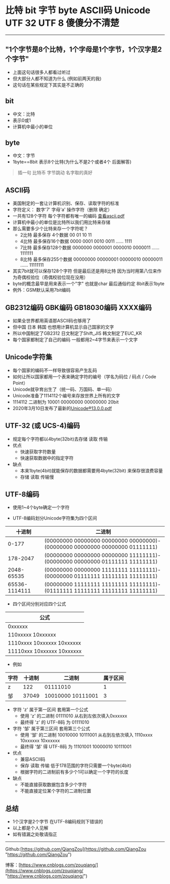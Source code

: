 # 比特 bit 字节 byte ASCII码 Unicode UTF 32 UTF 8 傻傻分不清楚

----------

## "1个字节是8个比特，1个字母是1个字节，1个汉字是2个字节"

- 上面这句话很多人都看过听过
- 但大部分人都不知道为什么 (例如前两天的我)
- 这句话在某些规定下其实是不正确的

## bit
- 中文：比特
- 表示0或1
- 计算机中最小的单位

## byte
- 中文：字节 
- 1byte==8bit 表示8个比特(为什么不是2个或者4个 后面解答)


> 插一句 比特币 字节跳动 名字取的真好

## ASCII码

- 美国制定的一套让计算机识别、保存、读取字符的标准
- 字符定义： 数字'7' 字母'a' 操作字符（删除 确定）
- 一共有128个字符 每个字符都有唯一的编码 [查看ascii.pdf](https://github.com/QiangZou/Blogs/blob/master/%E6%AF%94%E7%89%B9%20bit%20%E5%AD%97%E8%8A%82%20byte%20ASCII%E7%A0%81%20Unicode%20UTF%2032%20UTF%208%20%E5%82%BB%E5%82%BB%E5%88%86%E4%B8%8D%E6%B8%85%E6%A5%9A/ascii.pdf)
- 计算机中最小的单位是比特所以我们用比特来存储
- 那么需要多少个比特来存一个字符呢？
	- 2比特 最多保存 4个数据 00 01 10 11
	- 4比特 最多保存16个数据 0000 0001 0010 0011 ...... 1111
	- 7比特 最多保存128个数据 0000000 0000001 0000010 0000011 ...... 1111111
	- 8比特 最多保存255个数据 00000000 00000001 00000010 00000011 ...... 11111111
- 其实7bit就可以保存128个字符 但是最后还是用8比特 因为当时用第八位来作为奇偶校验位（奇偶校验位现在没用）
- byte的概念最早是用来表示一个"字" 也就是char 最后通俗约定 8bit表示1byte
- 例外：GSM默认采用7bit编码


## GB2312编码 GBK编码 GB18030编码 XXXX编码

- 如果全世界都用英语那ASCII码也够用了
- 但中国 日本 韩国 也想用计算机显示自己国家的文字
- 所以中国制定了GB2312 日文制定了Shift_JIS 韩文制定了EUC_KR
- 每个国家都制定了自己的编码 一般都用2~4字节来表示一个文字

## Unicode字符集

- 每个国家的编码不一样导致很容易产生乱码
- 如何让所以国家都用一个表来确定字符的编号（学名为码位 / 码点 / Code Point）
- Unicode就孕育出生了（统一码、万国码、单一码）
- Unicode准备了1114112个编号来存放世界上所有的文字
- 1114112 二进制为 10001 00000000 00000000 20bit
- 2020年3月10日发布了最新的[Unicode®13.0.0.pdf](http://www.unicode.org/Public/13.0.0/charts/CodeCharts.pdf)



## UTF-32 (或 UCS-4)编码

- 规定每个字符都以4byte(32bit)去存储 读取 传输
- 优点
	- 快速获取字符数量
	- 快速获取数据中的指定字符
- 缺点
	- 本来1byte(4bit)就能保存的数据都需要用4byte(32bit)	来保存很浪费容量
	- 存储 读取 传输慢

## UTF-8编码

- 使用1~4个byte确定一个字符

- UTF-8编码划分Unicode字符集为四个区间

|  十进制   | 二进制  |
|  ----  | ----  |
| 0-177  | (00000000 00000000 00000000 00000000)-(00000000 00000000 00000000 01111111)
| 178-2047  | (00000000 00000000 00000000 11111111)-(00000000 00000000 01111111 11111111)	
| 2048-65535  | (00000000 00000000 11111111 11111111)-(00000000 01111111 11111111 11111111)	 
| 65536-1114111  | (00000000 11111111 11111111 11111111)-(01111111 11111111 11111111 11111111)	


- 四个区间分别对应四个公式

|  公式   |
|  ----  |
| 0xxxxxx  |
| 110xxxxx 10xxxxxx  |
| 1110xxxx 10xxxxxx 10xxxxxx  |
| 11110xxx 10xxxxxx 10xxxxxx  |

- 例如
	
|字符| 十进制 | 二进制 |属于区间
|----|----|----|----|
|  z |  122   | 01111010  |1
|  邹 |  37049   | 10010000 10111001  |3
- 字符 'z' 属于第一区间 套用第一个公式
	- 使用 'z' 的二进制 01111010 从右到左依次填入0xxxxxx 
	- 最终得 'z' 的 UTF-8码 为 01111010
- 字符 '邹' 属于第三区间 套用第三个公式
	- 使用 '邹' 的二进制 10010000 10111001 从右到左依次填入 1110xxxx 10xxxxxx 10xxxxxx 
	- 最终得 '邹' 得 UTF-8码 为  11101001 10000010 10111001 
- 优点
	- 兼容ASCII码
	- 保存 读取 传输 低于178范围的字符只需要一个byte(4bit)
	- 根据字符的二进制前有多少个1可以确定一个字符的长度
- 缺点
	- 不能直接获取数据包含多少个字符
	- 不能直接定位某个字符的二进制位置


## 总结
- 1个汉字是2个字节 在UTF-8编码规则下错误的
- 以上都是个人见解
- 如有错漏之处敬请指正

 

----------
Github:[https://github.com/QiangZou](https://github.com/QiangZou "https://github.com/QiangZou")

博客：[https://www.cnblogs.com/zouqiang/](https://www.cnblogs.com/zouqiang/ "https://www.cnblogs.com/zouqiang/")